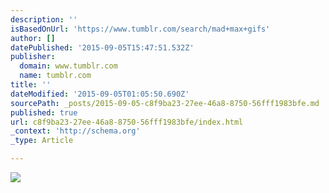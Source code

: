 ```yaml
---
description: ''
isBasedOnUrl: 'https://www.tumblr.com/search/mad+max+gifs'
author: []
datePublished: '2015-09-05T15:47:51.532Z'
publisher:
  domain: www.tumblr.com
  name: tumblr.com
title: ''
dateModified: '2015-09-05T01:05:50.690Z'
sourcePath: _posts/2015-09-05-c8f9ba23-27ee-46a8-8750-56fff1983bfe.md
published: true
url: c8f9ba23-27ee-46a8-8750-56fff1983bfe/index.html
_context: 'http://schema.org'
_type: Article

---
```

![](https://33.media.tumblr.com/3105c59635c40a0e918b943f117624d9/tumblr_nseudab6Ol1qzco77o2_r1_500.gif)